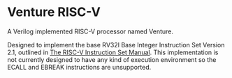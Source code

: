 # Venture RISC-V
A Verilog implemented RISC-V processor named Venture.

Designed to implement the base RV32I Base Integer Instruction Set Version 2.1, outlined in [The RISC-V Instruction Set Manual](https://riscv.org/wp-content/uploads/2019/12/riscv-spec-20191213.pdf). This implementation is not currently designed to have any kind of execution environment so the ECALL and EBREAK instructions are unsupported.
